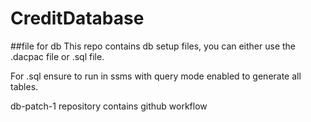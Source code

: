 # CreditDatabase
##file for db
 This repo contains db setup files, you can either use the .dacpac file or .sql file.
 
 For .sql ensure to run in ssms with query mode enabled to generate all tables.
 
 db-patch-1 repository contains github workflow
